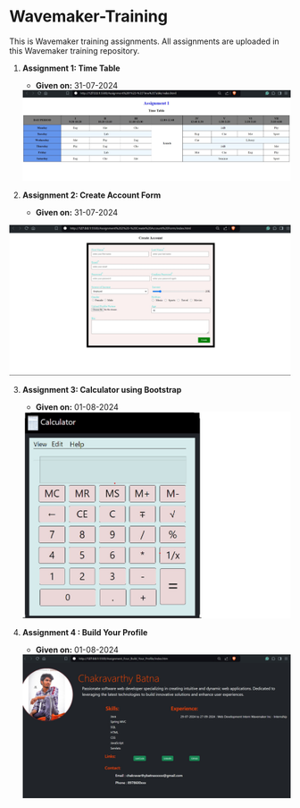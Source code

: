 # Wavemaker-Training

This is Wavemaker training assignments. All assignments are uploaded in this Wavemaker training repository.

1. **Assignment 1: Time Table**
   - **Given on:** 31-07-2024
   <img width="760" alt="Assignment_One_Time_Table_Output" src="Assignment_One_Time_Table\assets\TIme_Table_Output.jpg">

2. **Assignment 2: Create Account Form**
   - **Given on:** 31-07-2024
  <img width="760" alt="Assignment_Two_Create_Account_Form_Output" src="Assignment_Two_Create_Account_Form\assets\Create_Accuont_Form_Output.jpg">

3. **Assignment 3: Calculator using Bootstrap**
   - **Given on:** 01-08-2024
    <img width="760" alt="Assignment_Three_Calculator_Using_Bootstrap_Output" src="Assignment_Three_Calculator_Using_Bootstrap\assets\Calculator_Output.jpg">

4. **Assignment 4 : Build Your Profile**
   - **Given on:** 01-08-2024
    <img width="760" alt="Assignment_Four_Build_Your_Profile_Output" src="Assignment_Four_Build_Your_Profile\assets\Assignment_Four_Output.jpg">